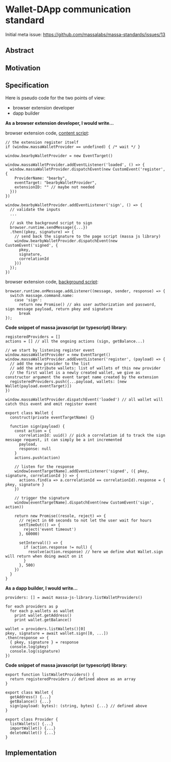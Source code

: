 # Wallet-DApp communication standard

Initial meta issue: <https://github.com/massalabs/massa-standards/issues/13>

## Abstract

## Motivation

## Specification

Here is pseudo code for the two points of view:

- browser extension developer
- dapp builder

**As a browser extension developer, I would write...**

browser extension code, [content script](https://developer.mozilla.org/en-US/docs/Mozilla/Add-ons/WebExtensions/Content_scripts):

```text
// the extension register itself
if (window.massaWalletProvider == undefined) { /* wait */ }

window.bearbyWalletProvider = new EventTarget()

window.massaWalletProvider.addEventListener('loaded', () => {
  window.massaWalletProvider.dispatchEvent(new CustomEvent('register', {
    ProviderName: "bearby",
    eventTarget: "bearbyWalletProvider",
    extensionID: "" // maybe not needed
  }))
})

window.bearbyWalletProvider.addEventListener('sign', () => {
  // validate the inputs
  ...

  // ask the background script to sign
  browser.runtime.sendMessage({...})
  .then((pkey, signature) => {
    // send back the signature to the page script (massa js library)
    window.bearbyWalletProvider.dispatchEvent(new CustomEvent('signed', {
      pkey,
      signature,
      correlationId
    }))
  });
})
```

browser extension code, [background script](https://developer.mozilla.org/en-US/docs/Mozilla/Add-ons/WebExtensions/Background_scripts):

```text
browser.runtime.onMessage.addListener((message, sender, response) => {
  switch massage.command.name:
    case 'sign':
      return new Promise() // aks user authorization and password, sign message payload, return pkey and signature
      break
});
```

**Code snippet of massa javascript (or typescript) library:**

```text
registeredProviders = []
actions = [] // all the ongoing actions (sign, getBalance...)

// we start by listening register event
window.massaWalletProvider = new EventTarget()
window.massaWalletProvider.addEventListener('register', (payload) => {
  // add the new provider to the list
  // add the attribute wallets: list of wallets of this new provider
  // the first wallet is a newly created wallet, we give as constructor argument the event target name created by the extension
  registeredProviders.push({...payload, wallets: [new Wallet(payload.eventTarget)])
})

window.massaWalletProvider.dispatchEvent('loaded') // all wallet will catch this event and emit register event

export class Wallet {
  construct(private eventTargetName) {}

  function sign(payload) {
    const action = {
      correlationId: uuid() // pick a correlation id to track the sign message request, it can simply be a int incremented
      payload,
      response: null
    }
    actions.push(action)

    // listen for the response
    window[eventTargetName].addEventListener('signed', ({ pkey, signature, correlationId }) => {
      actions.find(a => a.correlationId == correlationId).response = { pkey, signature }
    })

    // trigger the signature
    window[eventTargetName].dispatchEvent(new CustomEvent('sign', action))

    return new Promise((resole, reject) => {
      // reject in 60 seconds to not let the user wait for hours
      setTimeOut(() => {
        reject('event timeout')
      }, 60000)

      setInterval(() => {
        if (action.response != null) {
          resolve(action.response) // here we define what Wallet.sign will return when doing await on it
        } 
      }, 500)
    })
  }
}

```

**As a dapp builder, I would write...**

```text
providers: [] = await massa-js-library.listWalletProviders()

for each providers as p
  for each p.wallets as wallet
    print wallet.getAddress()
    print wallet.getBalance()

wallet = providers.listWallets()[0]
pkey, signature = await wallet.sign([0, ...])
.then(response => {
  { pkey, signature } = response
  console.log(pkey)
  console.log(signature)
})

```

**Code snippet of massa javascript (or typescript) library:**

```text
export function listWalletProviders() {
  return registeredProviders // defined above as an array
}

export class Wallet {
  getAddress() {...}
  getBalance() {...}
  sign(payload: bytes): (string, bytes) {...} // defined above
}

export class Provider {
  listWallets() {...}
  importWallet() {...}
  deleteWallet() {...}
}
```

## Implementation
